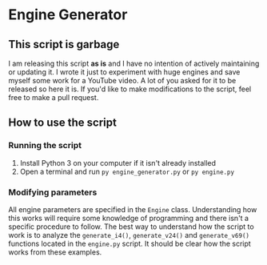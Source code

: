 # Engine Generator

## This script is garbage
I am releasing this script **as is** and I have no intention of actively maintaining or updating it. I wrote it just to experiment with huge engines and save myself some work for a YouTube video. A lot of you asked for it to be released so here it is. If you'd like to make modifications to the script, feel free to make a pull request.

## How to use the script
### Running the script
1. Install Python 3 on your computer if it isn't already installed
2. Open a terminal and run `py engine_generator.py` or `py engine.py`

### Modifying parameters
All engine parameters are specified in the `Engine` class. Understanding how this works will require some knowledge of programming and there isn't a specific procedure to follow. The best way to understand how the script to work is to analyze the `generate_i4()`, `generate_v24()` and `generate_v69()` functions located in the `engine.py` script. It should be clear how the script works from these examples.
